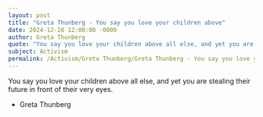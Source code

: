 ```yaml
---
layout: post
title: "Greta Thunberg - You say you love your children above"
date: 2024-12-28 12:00:00 -0000
author: Greta Thunberg
quote: "You say you love your children above all else, and yet you are stealing their future in front of their very eyes."
subject: Activism
permalink: /Activism/Greta Thunberg/Greta Thunberg - You say you love your children above
---
```


You say you love your children above all else, and yet you are stealing their future in front of their very eyes.

- Greta Thunberg
